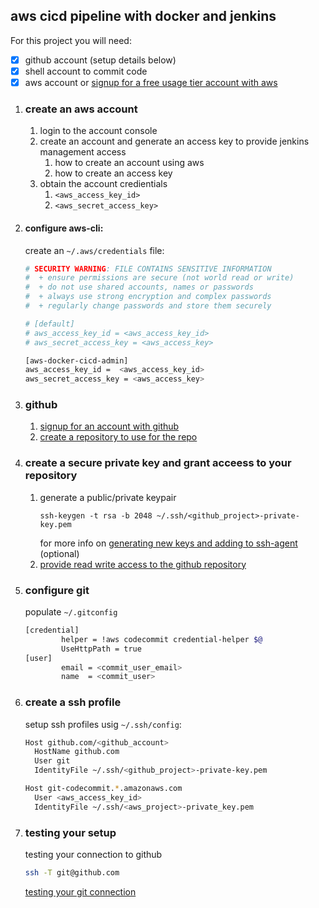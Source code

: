 ## aws cicd pipeline with docker and jenkins

For this project you will need:

- [x] github account (setup details below)
- [x] shell account to commit code
- [x] aws account or [signup for a free usage tier account with aws](https://aws.amazon.com/free/)

1. ### create an aws account

   1. login to the account console
   1. create an account and generate an access key to provide jenkins management access
      1. how to create an account using aws
      1. how to create an access key
   1. obtain the account credientials
      1. `<aws_access_key_id>`
      1. `<aws_secret_access_key>`

1. #### configure aws-cli:

   create an `~/.aws/credentials` file:
   
   ```bash
   # SECURITY WARNING: FILE CONTAINS SENSITIVE INFORMATION
   #  + ensure permissions are secure (not world read or write)
   #  + do not use shared accounts, names or passwords
   #  + always use strong encryption and complex passwords
   #  + regularly change passwords and store them securely
   
   # [default]
   # aws_access_key_id = <aws_access_key_id>
   # aws_secret_access_key = <aws_access_key>
   
   [aws-docker-cicd-admin]
   aws_access_key_id =  <aws_access_key_id>
   aws_secret_access_key = <aws_access_key>
   ```
   
1. ### github

   1. [signup for an account with github](https://help.github.com/articles/signing-up-for-a-new-github-account/)<br>
   1. [create a repository to use for the repo](https://help.github.com/articles/create-a-repo/)<br>


1. ### create a secure private key and grant acceess to your repository

   1. generate a public/private keypair
      ```
      ssh-keygen -t rsa -b 2048 ~/.ssh/<github_project>-private-key.pem
      ```
      for more info on [generating new keys and adding to ssh-agent](https://help.github.com/articles/generating-a-new-ssh-key-and-adding-it-to-the-ssh-agent) (optional) 
   1. [provide read write access to the github repository](https://help.github.com/articles/adding-a-new-ssh-key-to-your-github-account/)


1. ### configure git

   populate `~/.gitconfig`
   
   ```bash
   [credential]
           helper = !aws codecommit credential-helper $@
           UseHttpPath = true
   [user]
           email = <commit_user_email>
           name  = <commit_user>
   ```
   
1. ### create a ssh profile
   setup ssh profiles usig `~/.ssh/config`:

   ```bash
   Host github.com/<github_account>
     HostName github.com
     User git
     IdentityFile ~/.ssh/<github_project>-private-key.pem
   
   Host git-codecommit.*.amazonaws.com
     User <aws_access_key_id>
     IdentityFile ~/.ssh/<aws_project>-private_key.pem
   ```

1. ### testing your setup

   testing your connection to github
   ```bash
   ssh -T git@github.com
   ```
   
   [testing your git connection](https://help.github.com/articles/testing-your-ssh-connection/)<br>
